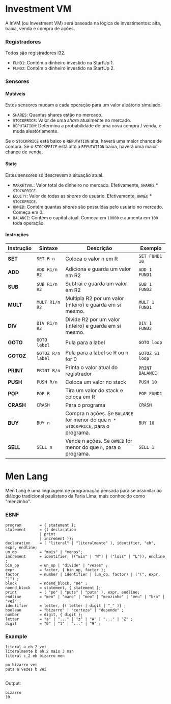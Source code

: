 # Investment VM

A InVM (ou Investment VM) será baseada na lógica de investimentos: alta, baixa, venda e compra de ações.

### Registradores 

Todos são registradores i32.

- `FUND1`: Contém o dinheiro investido na StartUp 1.
- `FUND2`: Contém o dinheiro investido na StartUp 2.

### Sensores

#### Mutáveis

Estes sensores mudam a cada operação para um valor aleátorio simulado.

- `SHARES`: Quantas shares estão no mercado.
- `STOCKPRICE`: Valor de uma *share* atualmente no mercado.
- `REPUTATION`: Determina a probabilidade de uma nova compra / venda, e muda aleatóriamente.

Se o `STOCKPRICE` está baixo e `REPUTATION` alta, haverá uma maior chance de compra.
Se o `STOCKPRICE` está alto a `REPUTATION` baixa, haverá uma maior chance de venda.

#### State 

Estes sensores só descrevem a situação atual.

- `MARKETVAL`: Valor total de dinheiro no mercado. Efetivamente, `SHARES` * `STOCKPRICE`.
- `EQUITY`: Valor de todas as *shares* do usuário. Efetivamente, `OWNED` * `STOCKPRICE`.
- `OWNED`: Contém quantas *shares* são possuídas pelo usuário no mercado. Começa em 0.
- `BALANCE`: Contém o capital atual. Começa em `10000` e aumenta em `100` toda operação.

#### Instruções

| Instrução   | Sintaxe         | Descrição                                                                         | Exemplo               |
|-------------|-----------------|-----------------------------------------------------------------------------------|-----------------------|
| **SET**     | `SET R n`       | Coloca o valor n em R                                                             | `SET FUND1 10`           |
| **ADD**     | `ADD R1/n R2`   | Adiciona e guarda um valor em R2                                                  | `ADD 1 FUND1`         |
| **SUB**     | `SUB R1/n R2`   | Subtrai e guarda um valor em R2                                                   | `SUB 1 FUND2`         |
| **MULT**     | `MULT R1/n R2`   | Multipla R2 por um valor (inteiro) e guarda em si mesmo.         | `MULT 1 FUND1`         |
| **DIV**     | `DIV R1/n R2`   | Divide R2 por um valor (inteiro) e guarda em si mesmo.             | `DIV 1 FUND2`         |
| **GOTO**    | `GOTO label`    | Pula para a label                                                                 | `GOTO loop`           |
| **GOTOZ**   | `GOTOZ R/n label` | Pula para a label se R ou n for 0                                                      | `GOTOZ S1 loop`       |
| **PRINT**   | `PRINT R/n`       | Printa o valor atual do registrador                                               | `PRINT BALANCE`       |
| **PUSH**    | `PUSH R/n`      | Coloca um valor no stack                                                          | `PUSH 10`             |
| **POP**     | `POP R`         | Tira um valor do stack e coloca em R                                              | `POP FUND1`           |
| **CRASH**   | `CRASH`         | Para o programa                                                                   | `CRASH`               |
| **BUY**     | `BUY n`         | Compra n ações. Se `BALANCE` for menor do que `n * STOCKPRICE`, para o programa.  | `BUY 10`              | 
| **SELL**    | `SELL n`        | Vende n ações. Se `OWNED` for menor do que `n`, para o programa.                 | `SELL 1`              | 

# Men Lang

Men Lang é uma linguagem de programação pensada para se assimilar ao diálogo tradicional paulistano da Faria Lima, mais conhecido como "menzinho".

### EBNF 

```ebnf
program        = { statement };
statement      = {( declaration
               | print
               | increment )};
declaration    = ( "literal" | "literalmente" ), identifier, "eh", expr, endline;
un_op          = "mais" | "menos";
increment      = identifier, (("win" | "W") | ("loss" | "L")), endline ;
bin_op         = un_op | "divide" | "vezes" ;
expr           = factor, { bin_op, factor };
factor         = number | identifier | (un_op, factor) | ("(", expr, ")") ;
block          = noend_block, "ne" ;
noend_block    = statement, { statement };
print          = ( "po" | "puts" | "puta" ), expr, endline;
endline        = "men" | "mano" | "meo" | "menzinho" | "meu" | "bro" | "vei" ;
identifier     = letter, {( letter | digit | "_" )} ;
boolean        = "bizarro" | "certeza" | "depende" ;
number         = digit, { digit };
letter         = "a" | "..." | "z" | "A" | "..." | "Z" ;
digit          = "0" | "1" | "..." | "9" ;
```

### Example 

```
literal a eh 2 vei
literalmente b eh 2 mais 3 man
literal c_2 eh bizarro men

po bizarro vei
puts a vezes b vei
            
```

Output:
```
bizarro
10
```



